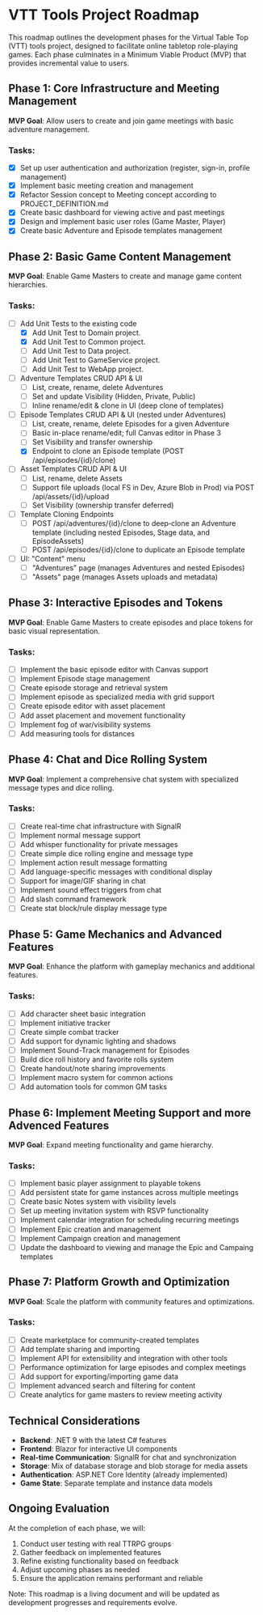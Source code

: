 # VTT Tools Project Roadmap

This roadmap outlines the development phases for the Virtual Table Top (VTT) tools project, designed to facilitate online tabletop role-playing games. Each phase culminates in a Minimum Viable Product (MVP) that provides incremental value to users.

## Phase 1: Core Infrastructure and Meeting Management

**MVP Goal**: Allow users to create and join game meetings with basic adventure management.

### Tasks:
- [x] Set up user authentication and authorization (register, sign-in, profile management)
- [x] Implement basic meeting creation and management
- [x] Refactor Session concept to Meeting concept according to PROJECT_DEFINITION.md
- [x] Create basic dashboard for viewing active and past meetings
- [x] Design and implement basic user roles (Game Master, Player)
- [x] Create basic Adventure and Episode templates management

## Phase 2: Basic Game Content Management

**MVP Goal**: Enable Game Masters to create and manage game content hierarchies.

### Tasks:
- [ ] Add Unit Tests to the existing code
  - [x] Add Unit Test to Domain project.
  - [x] Add Unit Test to Common project.
  - [ ] Add Unit Test to Data project.
  - [ ] Add Unit Test to GameService project.
  - [ ] Add Unit Test to WebApp project.
- [ ] Adventure Templates CRUD API & UI
  - [ ] List, create, rename, delete Adventures
  - [ ] Set and update Visibility (Hidden, Private, Public)
  - [ ] Inline rename/edit & clone in UI (deep clone of templates)
- [ ] Episode Templates CRUD API & UI (nested under Adventures)
  - [ ] List, create, rename, delete Episodes for a given Adventure
  - [ ] Basic in-place rename/edit; full Canvas editor in Phase 3
  - [ ] Set Visibility and transfer ownership
  - [x] Endpoint to clone an Episode template (POST /api/episodes/{id}/clone)
- [ ] Asset Templates CRUD API & UI
  - [ ] List, rename, delete Assets
  - [ ] Support file uploads (local FS in Dev, Azure Blob in Prod) via POST /api/assets/{id}/upload
  - [ ] Set Visibility (ownership transfer deferred)
- [ ] Template Cloning Endpoints
  - [ ] POST /api/adventures/{id}/clone to deep‑clone an Adventure template (including nested Episodes, Stage data, and EpisodeAssets)
  - [ ] POST /api/episodes/{id}/clone to duplicate an Episode template
- [ ] UI: "Content" menu
  - [ ] "Adventures" page (manages Adventures and nested Episodes)
  - [ ] "Assets" page (manages Assets uploads and metadata)

## Phase 3: Interactive Episodes and Tokens

**MVP Goal**: Enable Game Masters to create episodes and place tokens for basic visual representation.

### Tasks:
- [ ] Implement the basic episode editor with Canvas support
- [ ] Implement Episode stage management
- [ ] Create episode storage and retrieval system
- [ ] Implement episode as specialized media with grid support
- [ ] Create episode editor with asset placement
- [ ] Add asset placement and movement functionality
- [ ] Implement fog of war/visibility systems
- [ ] Add measuring tools for distances

## Phase 4: Chat and Dice Rolling System

**MVP Goal**: Implement a comprehensive chat system with specialized message types and dice rolling.

### Tasks:
- [ ] Create real-time chat infrastructure with SignalR
- [ ] Implement normal message support
- [ ] Add whisper functionality for private messages
- [ ] Create simple dice rolling engine and message type
- [ ] Implement action result message formatting
- [ ] Add language-specific messages with conditional display
- [ ] Support for image/GIF sharing in chat
- [ ] Implement sound effect triggers from chat
- [ ] Add slash command framework
- [ ] Create stat block/rule display message type

## Phase 5: Game Mechanics and Advanced Features

**MVP Goal**: Enhance the platform with gameplay mechanics and additional features.

### Tasks:
- [ ] Add character sheet basic integration
- [ ] Implement initiative tracker
- [ ] Create simple combat tracker
- [ ] Add support for dynamic lighting and shadows
- [ ] Implement Sound-Track management for Episodes
- [ ] Build dice roll history and favorite rolls system
- [ ] Create handout/note sharing improvements
- [ ] Implement macro system for common actions
- [ ] Add automation tools for common GM tasks

## Phase 6: Implement Meeting Support and more Advenced Features

**MVP Goal**: Expand meeting functionality and game hierarchy.

### Tasks:
- [ ] Implement basic player assignment to playable tokens
- [ ] Add persistent state for game instances across multiple meetings
- [ ] Create basic Notes system with visibility levels
- [ ] Set up meeting invitation system with RSVP functionality
- [ ] Implement calendar integration for scheduling recurring meetings
- [ ] Implement Epic creation and management
- [ ] Implement Campaign creation and management
- [ ] Update the dashboard to viewing and manage the Epic and Campaing templates

## Phase 7: Platform Growth and Optimization

**MVP Goal**: Scale the platform with community features and optimizations.

### Tasks:
- [ ] Create marketplace for community-created templates
- [ ] Add template sharing and importing
- [ ] Implement API for extensibility and integration with other tools
- [ ] Performance optimization for large episodes and complex meetings
- [ ] Add support for exporting/importing game data
- [ ] Implement advanced search and filtering for content
- [ ] Create analytics for game masters to review meeting activity

## Technical Considerations

- **Backend**: .NET 9 with the latest C# features
- **Frontend**: Blazor for interactive UI components
- **Real-time Communication**: SignalR for chat and synchronization
- **Storage**: Mix of database storage and blob storage for media assets
- **Authentication**: ASP.NET Core Identity (already implemented)
- **Game State**: Separate template and instance data models

## Ongoing Evaluation

At the completion of each phase, we will:
1. Conduct user testing with real TTRPG groups
2. Gather feedback on implemented features
3. Refine existing functionality based on feedback
4. Adjust upcoming phases as needed
5. Ensure the application remains performant and reliable

Note: This roadmap is a living document and will be updated as development progresses and requirements evolve.